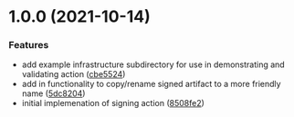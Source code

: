 # 1.0.0 (2021-10-14)


### Features

* add example infrastructure subdirectory for use in demonstrating and validating action ([cbe5524](https://github.com/clowdhaus/aws-lambda-code-signing-action/commit/cbe55243c236ad183067d934f947a7c2c6fdb2bb))
* add in functionality to copy/rename signed artifact to a more friendly name ([5dc8204](https://github.com/clowdhaus/aws-lambda-code-signing-action/commit/5dc82044e80a7e4e92b8a6a46d6232381e5cafa0))
* initial implemenation of signing action ([8508fe2](https://github.com/clowdhaus/aws-lambda-code-signing-action/commit/8508fe24d41f97be9d05eda46dbc2e25127e7a34))
